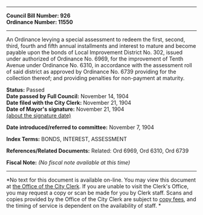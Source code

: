 * * * * *  
  
**Council Bill Number: [](#h0)[](#h2)926**   
**Ordinance Number: 11550**  
  
* * * * *  
  
An Ordinance levying a special assessment to redeem the first, second, third, fourth and fifth annual installments and interest to mature and become payable upon the bonds of Local Improvement District No. 302, issued under authorized of Ordinance No. 6969, for the improvement of Tenth Avenue under Ordinance No. 6310, in accordance with the assessment roll of said district as approved by Ordinance No. 6739 providing for the collection thereof; and providing penalties for non-payment at maturity.  
  
**Status:** Passed   
**Date passed by Full Council:** November 14, 1904   
**Date filed with the City Clerk:** November 21, 1904   
**Date of Mayor's signature:** November 21, 1904   
[(about the signature date)](/~public/approvaldate.htm)   
  
  
**Date introduced/referred to committee:** November 7, 1904   
  
**Index Terms:** BONDS, INTEREST, ASSESSMENT  
  
**References/Related Documents:** Related: Ord 6969, Ord 6310, Ord 6739  
  
**Fiscal Note:** *(No fiscal note available at this time)*  
  
* * * * *  
  
*No text for this document is available on-line. You may view this document at [the Office of the City Clerk](http://www.seattle.gov/leg/clerk/contactUs.htm). If you are unable to visit the Clerk's Office, you may request a copy or scan be made for you by Clerk staff. Scans and copies provided by the Office of the City Clerk are subject to [copy fees](http://clerk.seattle.gov/~public/clerkfees.htm), and the timing of service is dependent on the availability of staff. *  
  
  
